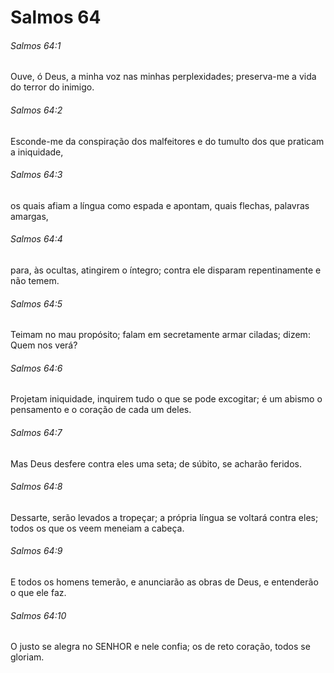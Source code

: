 # Salmos 64

###### Salmos 64:1

Ouve, ó Deus, a minha voz nas minhas perplexidades; preserva-me a vida do terror do inimigo.

###### Salmos 64:2

Esconde-me da conspiração dos malfeitores e do tumulto dos que praticam a iniquidade,

###### Salmos 64:3

os quais afiam a língua como espada e apontam, quais flechas, palavras amargas,

###### Salmos 64:4

para, às ocultas, atingirem o íntegro; contra ele disparam repentinamente e não temem.

###### Salmos 64:5

Teimam no mau propósito; falam em secretamente armar ciladas; dizem: Quem nos verá?

###### Salmos 64:6

Projetam iniquidade, inquirem tudo o que se pode excogitar; é um abismo o pensamento e o coração de cada um deles.

###### Salmos 64:7

Mas Deus desfere contra eles uma seta; de súbito, se acharão feridos.

###### Salmos 64:8

Dessarte, serão levados a tropeçar; a própria língua se voltará contra eles; todos os que os veem meneiam a cabeça.

###### Salmos 64:9

E todos os homens temerão, e anunciarão as obras de Deus, e entenderão o que ele faz.

###### Salmos 64:10

O justo se alegra no SENHOR e nele confia; os de reto coração, todos se gloriam.

